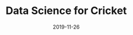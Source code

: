 ---
title: "Data Science for Cricket"
date: 2019-11-26
newsprovider: "ACM Datascience"
summary: "Data Science, ML, AI are the flavors of the season all over the world and India is no exception. Interest in these techniques is at a fever pitch; academicians and industrial practitioners alike are exploring the fundamental underpinnings and application potential of these techniques. As a result, data science is being evaluated for implementation in all imaginable fields and sub-fields. Sports is one such area with tremendous potential for data science applications."
image: "/images/news/news4.jpg"
tags: ["artificial intelligence", "machine learning"]
link: "https://acm-datascience-blog.blogspot.com/2019/11/data-science-for-cricket.html"
draft: false
---